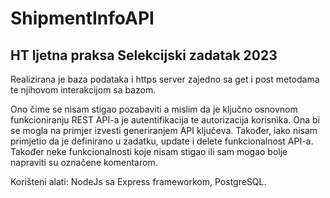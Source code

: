 # ShipmentInfoAPI
## HT ljetna praksa Selekcijski zadatak 2023

Realizirana je baza podataka i https server zajedno sa get i post metodama te njihovom interakcijom sa bazom.

Ono čime se nisam stigao pozabaviti a mislim da je ključno osnovnom funkcioniranju REST API-a je autentifikacija te autorizacija korisnika. Ona bi se mogla na primjer izvesti generiranjem API ključeva. Također, iako nisam primjetio da je definirano u zadatku, update i delete funkcionalnost API-a. Također neke funkcionalnosti koje nisam stigao ili sam mogao bolje napraviti su označene komentarom.

Korišteni alati: NodeJs sa Express frameworkom, PostgreSQL.
